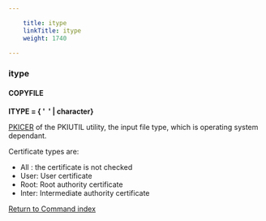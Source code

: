 ```yaml
---

    title: itype
    linkTitle: itype
    weight: 1740

---
```

<span id="itype"></span>

### itype

#### COPYFILE

****ITYPE = { '  '
| character}****

[PKICER](../../../../transport_security_start_here/certificates/pkiutil_cli_intro/using_the_pkicer_command) of the PKIUTIL utility, the input file type, which is operating
system dependant.

Certificate types are:

- All
    : the certificate is not checked
- User: User certificate
- Root: Root authority certificate
- Inter: Intermediate authority certificate

[Return to Command index](../../)
